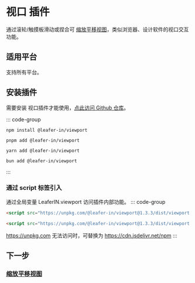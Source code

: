 # 视口 插件

通过滚轮/触摸板滑动或捏合可 [缩放平移视图](/guide/advanced/viewport)，类似浏览器、设计软件的视口交互功能。

## 适用平台

支持所有平台。

## 安装插件

需要安装 视口插件才能使用，[点此访问 Github 仓库](https://github.com/leaferjs/leafer-in/tree/main/packages/viewport)。

::: code-group

```sh[npm]
npm install @leafer-in/viewport
```

```sh[pnpm]
pnpm add @leafer-in/viewport
```

```sh[yarn]
yarn add @leafer-in/viewport
```

```sh[bun]
bun add @leafer-in/viewport
```

:::

### 通过 script 标签引入

通过全局变量 LeaferIN.viewport 访问插件内部功能。
::: code-group

```html [viewport.min]
<script src="https://unpkg.com/@leafer-in/viewport@1.3.3/dist/viewport.min.js"></script>
```

```html [viewport]
<script src="https://unpkg.com/@leafer-in/viewport@1.3.3/dist/viewport.js"></script>
```

https://unpkg.com 无法访问时，可替换为 https://cdn.jsdelivr.net/npm
:::

## 下一步

### [缩放平移视图](/guide/advanced/viewport)
